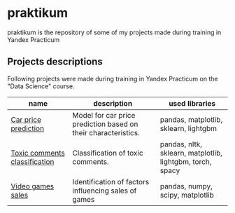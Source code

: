 # praktikum

praktikum is the repository of some of my projects made during training in Yandex Practicum

## Projects descriptions

Following projects were made during training in Yandex Practicum on the  "Data Science" course.

| name                                                                                                           | description                                                     | used libraries                                            |
|----------------------------------------------------------------------------------------------------------------|-----------------------------------------------------------------|-----------------------------------------------------------|
| [Car price prediction](https://github.com/Rivy2434/praktikum/tree/main/car_price_prediction)                   | Model for car price prediction based on their characteristics.  | pandas, matplotlib, sklearn, lightgbm                     |
| [Toxic comments classification](https://github.com/Rivy2434/praktikum/tree/main/toxic_comments_classification) | Classification of toxic comments.                               | pandas, nltk, sklearn, matplotlib, lightgbm, torch, spacy |
| [Video games sales](https://github.com/Rivy2434/praktikum/tree/main/games_sales)                               |  Identification of factors influencing sales of games           | pandas, numpy, scipy, matplotlib                          |
